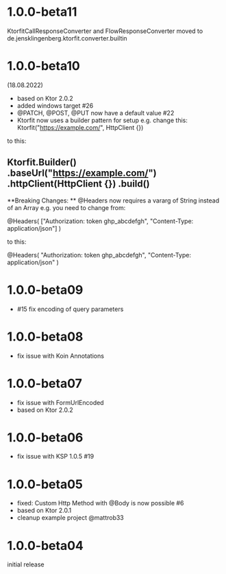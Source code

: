 1.0.0-beta11
========================================
KtorfitCallResponseConverter and FlowResponseConverter moved to de.jensklingenberg.ktorfit.converter.builtin


1.0.0-beta10
========================================
(18.08.2022)

- based on Ktor 2.0.2
- added windows target #26
- @PATCH, @POST, @PUT now have a default value #22
- Ktorfit now uses a builder pattern for setup
 e.g. change this: 
  Ktorfit("https://example.com/", HttpClient {})

to this: 

Ktorfit.Builder()
.baseUrl("https://example.com/")
.httpClient(HttpClient {})
.build()
- 
**Breaking Changes: **
@Headers now requires a vararg of String instead of an Array
e.g. you need to change from:

@Headers(
["Authorization: token ghp_abcdefgh",
"Content-Type: application/json"]
)

to this:

@Headers(
"Authorization: token ghp_abcdefgh",
"Content-Type: application/json"
)

1.0.0-beta09
========================================
- #15 fix encoding of query parameters

1.0.0-beta08
========================================
- fix issue with Koin Annotations


1.0.0-beta07
========================================
- fix issue with FormUrlEncoded
- based on Ktor 2.0.2

1.0.0-beta06
========================================
- fix issue with KSP 1.0.5 #19

1.0.0-beta05
========================================
- fixed: Custom Http Method with @Body is now possible #6
- based on Ktor 2.0.1
- cleanup example project @mattrob33

1.0.0-beta04
========================================
initial release
